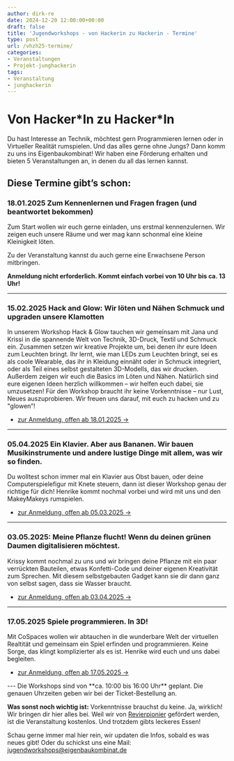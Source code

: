 ```yaml
---
author: dirk-re
date: 2024-12-20 12:00:00+00:00
draft: false
title: 'Jugendworkshops - von Hackerin zu Hackerin - Termine'
type: post
url: /vhzh25-termine/
categories:
- Veranstaltungen
- Projekt-junghackerin
tags:
- Veranstaltung
- junghackerin
---
```


# Von Hacker\*In zu Hacker\*In
Du hast Interesse an Technik, möchtest gern Programmieren lernen oder in Virtueller Realität rumspielen.
Und das alles gerne ohne Jungs?
Dann komm zu uns ins Eigenbaukombinat!
Wir haben eine Förderung erhalten und bieten 5 Veranstaltungen an, in denen du all das lernen kannst.
## Diese Termine gibt’s schon:

### 18.01.2025 Zum Kennenlernen und Fragen fragen (und beantwortet bekommen)
Zum Start wollen wir euch gerne einladen, uns erstmal kennenzulernen. Wir zeigen euch unsere Räume und wer mag kann schonmal eine kleine Kleinigkeit löten.

Zu der Veranstaltung kannst du auch gerne eine Erwachsene Person mitbringen.

**Anmeldung nicht erforderlich. Kommt einfach vorbei von 10 Uhr bis ca. 13 Uhr!**

---
### 15.02.2025 Hack and Glow: Wir löten und Nähen Schmuck und upgraden unsere Klamotten

In unserem Workshop Hack & Glow tauchen wir gemeinsam mit Jana und Krissi in die spannende Welt von Technik, 3D-Druck, Textil und Schmuck ein. Zusammen setzen wir kreative Projekte um, bei denen ihr eure Ideen zum Leuchten bringt. Ihr lernt, wie man LEDs zum Leuchten bringt, sei es als coole Wearable, das ihr in Kleidung einnäht oder in Schmuck integriert, oder als Teil eines selbst gestalteten 3D-Modells, das wir drucken. Außerdem zeigen wir euch die Basics im Löten und Nähen. Natürlich sind eure eigenen Ideen herzlich willkommen – wir helfen euch dabei, sie umzusetzen! Für den Workshop braucht ihr keine Vorkenntnisse – nur Lust, Neues auszuprobieren. Wir freuen uns darauf, mit euch zu hacken und zu "glowen”!

<ul class="pager main-pager">
              <li class="">
                <a href="https://tickets.eigenbaukombinat.de/ebk/vhzh25-02/" target="_blank">zur Anmeldung, offen ab 18.01.2025 &rarr;</a>
              </li>
</ul>

---
### 05.04.2025 Ein Klavier. Aber aus Bananen. Wir bauen Musikinstrumente und andere lustige Dinge mit allem, was wir so finden.

Du wolltest schon immer mal ein Klavier aus Obst bauen, oder deine Computerspielefigur mit Knete steuern, dann ist dieser Workshop genau der richtige für dich!
Henrike kommt nochmal vorbei und wird mit uns und den MakeyMakeys rumspielen.


<ul class="pager main-pager">
              <li class="">
                <a href="https://tickets.eigenbaukombinat.de/ebk/vhzh25-04/" target="_blank">zur Anmeldung, offen ab 05.03.2025 &rarr;</a>
              </li>
</ul>

---
### 03.05.2025: Meine Pflanze flucht! Wenn du deinen grünen Daumen digitalisieren möchtest.

Krissy kommt nochmal zu uns und wir bringen deine Pflanze mit ein paar verrückten Bauteilen, etwas Konfetti-Code und deiner eigenen Kreativität zum Sprechen. Mit diesem selbstgebauten Gadget kann sie dir dann ganz von selbst sagen, dass sie Wasser braucht.

<ul class="pager main-pager">
              <li class="">
                <a href="https://tickets.eigenbaukombinat.de/control/event/ebk/vhzh25-05/" target="_blank">zur Anmeldung, offen ab 03.04.2025 &rarr;</a>
              </li>
</ul>

---
### 17.05.2025 Spiele programmieren. In 3D!

Mit CoSpaces wollen wir abtauchen in die wunderbare Welt der virtuellen Realtität und gemeinsam ein Spiel erfinden und programmieren. Keine Sorge, das klingt komplizierter als es ist. Henrike wird euch und uns dabei begleiten.

<ul class="pager main-pager">
              <li class="">
                <a href="https://tickets.eigenbaukombinat.de/ebk/vhzh25-02-2/" target="_blank">zur Anmeldung, offen ab 17.05.2025 &rarr;</a>
              </li>
</ul>
---
Die Workshops sind von **ca. 10:00 bis 16:00 Uhr** geplant. Die genauen Uhrzeiten geben wir bei der Ticket-Bestellung an.


**Was sonst noch wichtig ist:**
Vorkenntnisse brauchst du keine. Ja, wirklich! Wir bringen dir hier alles bei.
Weil wir von [Revierpionier](https://strukturwandel.sachsen-anhalt.de/zukunft-mitgestalten/revierpionier) gefördert werden, ist die Veranstaltung kostenlos.
Und trotzdem gibts leckeres Essen!

Schau gerne immer mal hier rein, wir updaten die Infos, sobald es was neues gibt!
Oder du schickst uns eine Mail: jugendworkshops@eigenbaukombinat.de
